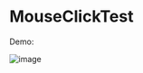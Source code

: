 # MouseClickTest

Demo:

![image](https://github.com/TyraelElDruin/ClickSpam/assets/3617290/03ff52dd-b061-40e0-afa2-7cbb45b212e4)
